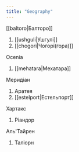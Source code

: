 ```yaml
---
title: "Geography"
---
```


[[baltoro|Балторо]]
1. [[ushguli|Ушгулі]]
2. [[chogori|Чогорі(гора)]]

Ocenia
1. [[mehatara|Мехатара]]

Меридіан
1. Аратея
2. [[estelport|Естельпорт]]

Хартакс
1. Ріандор

Аль'Тайрен
1. Таліорн 


